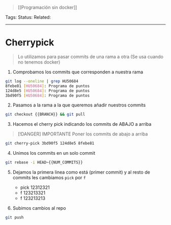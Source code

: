 > [[Programación sin docker]]

Tags: 
Status: 
Related: 

___

# Cherrypick

> Lo utilizamos para pasar commits de una rama a otra
> (Se usa cuando no tenemos docker)

1. Comprobamos los commits que corresponden a nuestra rama

```sh
git log --oneline | grep HU50684
8febe81 [HU50684]: Programa de puntos
124d8e5 [HU50684]: Programa de puntos
3bd90f5 [HU50684]: Programa de puntos
```

2. Pasamos a la rama a la que queremos añadir nuestros commits

```sh
git checkout {{BRANCH}} && git pull
```

3. Hacemos el cherry pick indicando los commits de ABAJO a arriba

> [!DANGER] IMPORTANTE
> Poner los commits de abajo a arriba

```sh
git cherry-pick 3bd90f5 124d8e5 8febe81
```

4. Unimos los commits en un solo commit

```sh
git rebase -i HEAD~{{NUM_COMMITS}}
```

5. Dejamos la primera linea como está (primer commit) y al resto de commits les cambiamos `pick` por `f`
	- pick 12312321
	- f 123213321
	- f 123213213

1. Subimos cambios al repo

```sh
git push
```